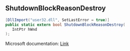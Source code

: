 ## ShutdownBlockReasonDestroy

```csharp
[DllImport("user32.dll", SetLastError = true)]
public static extern bool ShutdownBlockReasonDestroy(
   IntPtr hWnd
);
```

Microsoft documentation: [Link](https://docs.microsoft.com/en-us/windows/win32/api/winuser/nf-winuser-shutdownblockreasondestroy)
